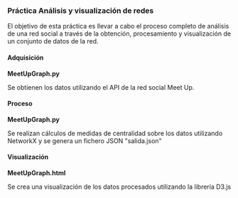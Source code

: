 ### Práctica Análisis y visualización de redes
El objetivo de esta práctica es llevar a cabo el proceso completo de análisis de una red social a través de la obtención, procesamiento y visualización de un conjunto de datos de la red.

#### Adquisición

**MeetUpGraph.py**

Se obtienen los datos utilizando el API de la red social Meet Up.

#### Proceso

**MeetUpGraph.py**

Se realizan cálculos de medidas de centralidad sobre los datos utilizando NetworkX y se genera un fichero JSON "salida.json"

#### Visualización

**MeetUpGraph.html**

Se crea una visualización de los datos procesados utilizando la librería D3.js
